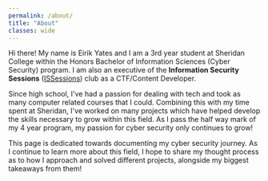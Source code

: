 ```yaml
---
permalink: /about/
title: "About"
classes: wide
---
```


Hi there! My name is Eirik Yates and I am a 3rd year student at Sheridan College within the Honors Bachelor of Information Sciences (Cyber Security) program. I am also an executive of the **Information Security Sessions** ([ISSessions](https://issessions.ca/about/)) club as a CTF/Content Developer.

Since high school, I've had a passion for dealing with tech and took as many computer related courses that I could. Combining this with my time spent at Sheridan, I've worked on many projects which have helped develop the skills necessary to grow within this field. As I pass the half way mark of my 4 year program, my passion for cyber security only continues to grow!

This page is dedicated towards documenting my cyber security journey. As I continue to learn more about this field, I hope to share my thought process as to how I approach and solved different projects, alongside my biggest takeaways from them!



